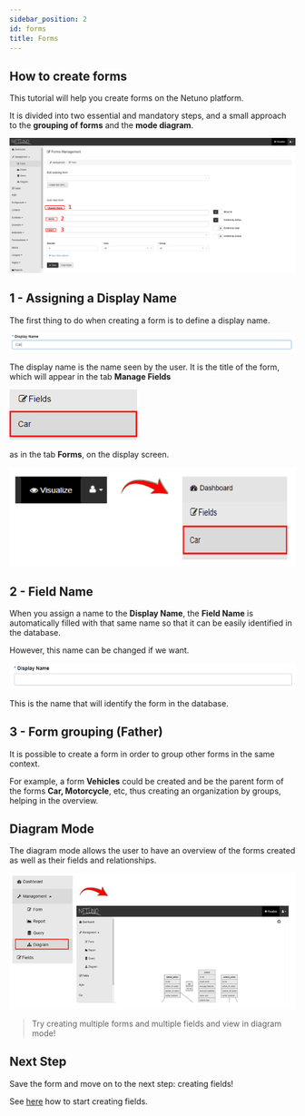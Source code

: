 ```yaml
---
sidebar_position: 2
id: forms
title: Forms
---
```


## How to create forms

This tutorial will help you create forms on the Netuno platform.

It is divided into two essential and mandatory steps, and a small approach to the **grouping of forms** and the **mode diagram**.

![form1.png](/docs/assets/form1.png)

## 1 - Assigning a Display Name

The first thing to do when creating a form is to define a display name.

![form2.png](/docs/assets/form2.png)

The display name is the name seen by the user. It is the title of the form, which will appear in the tab **Manage Fields**

![form3.png](/docs/assets/form3.png)

as in the tab **Forms**, on the display screen.

![form4.png](/docs/assets/form4.png)

## 2 - Field Name

When you assign a name to the **Display Name**, the **Field Name** is automatically filled with that same name so that it can be easily identified in the database.

However, this name can be changed if we want.

![form5.png](/docs/assets/form5.png)

This is the name that will identify the form in the database.

## 3 - Form grouping (Father)

It is possible to create a form in order to group other forms in the same context.

For example, a form **Vehicles** could be created and be the parent form of the forms **Car, Motorcycle**, etc, thus creating an organization by groups, helping in the overview.

## Diagram Mode

The diagram mode allows the user to have an overview of the forms created as well as their fields and relationships.

![form6.png](/docs/assets/form6.png)

> Try creating multiple forms and multiple fields and view in diagram mode!

## Next Step

Save the form and move on to the next step: creating fields!

See [here](fields.md) how to start creating fields.
